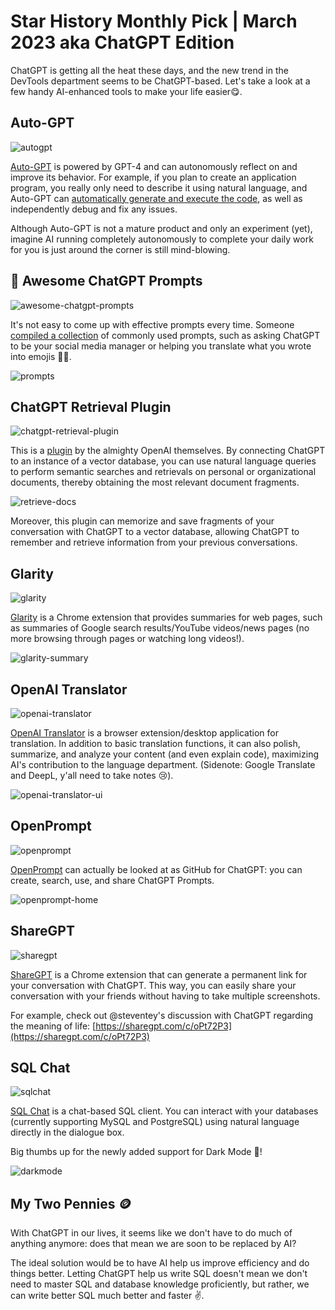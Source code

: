 # Star History Monthly Pick | March 2023 aka ChatGPT Edition

ChatGPT is getting all the heat these days, and the new trend in the DevTools department seems to be ChatGPT-based. Let's take a look at a few handy AI-enhanced tools to make your life easier😋.

## Auto-GPT

![autogpt](/blog/assets/star-history-monthly-pick-202303/autogpt.webp)

[Auto-GPT](https://github.com/Torantulino/Auto-GPT) is powered by GPT-4 and can autonomously reflect on and improve its behavior.
For example, if you plan to create an application program, you really only need to describe it using natural language, and Auto-GPT can [automatically generate and execute the code](https://twitter.com/SigGravitas/status/1642181498278408193), as well as independently debug and fix any issues.

Although Auto-GPT is not a mature product and only an experiment (yet), imagine AI running completely autonomously to complete your daily work for you is just around the corner is still mind-blowing.

## 🧠 Awesome ChatGPT Prompts

![awesome-chatgpt-prompts](/blog/assets/star-history-monthly-pick-202303/awesome-chatgpt-prompts.webp)

It's not easy to come up with effective prompts every time. Someone [compiled a collection](https://github.com/f/awesome-chatgpt-prompts) of commonly used prompts, such as asking ChatGPT to be your social media manager or helping you translate what you wrote into emojis 🤷‍♀️.

![prompts](/blog/assets/star-history-monthly-pick-202303/prompts.webp)

## ChatGPT Retrieval Plugin

![chatgpt-retrieval-plugin](/blog/assets/star-history-monthly-pick-202303/chatgpt-retrieval-plugin.webp)

This is a [plugin](https://github.com/openai/chatgpt-retrieval-plugin) by the almighty OpenAI themselves. By connecting ChatGPT to an instance of a vector database, you can use natural language queries to perform semantic searches and retrievals on personal or organizational documents, thereby obtaining the most relevant document fragments.

![retrieve-docs](/blog/assets/star-history-monthly-pick-202303/retrieve-docs.webp)

Moreover, this plugin can memorize and save fragments of your conversation with ChatGPT to a vector database, allowing ChatGPT to remember and retrieve information from your previous conversations.

## Glarity

![glarity](/blog/assets/star-history-monthly-pick-202303/glarity.webp)

[Glarity](https://github.com/sparticleinc/chatgpt-google-summary-extension) is a Chrome extension that provides summaries for web pages, such as summaries of Google search results/YouTube videos/news pages (no more browsing through pages or watching long videos!).

![glarity-summary](/blog/assets/star-history-monthly-pick-202303/glarity-summary.webp)

## OpenAI Translator

![openai-translator](/blog/assets/star-history-monthly-pick-202303/openai-translator.webp)

[OpenAI Translator](https://github.com/yetone/openai-translator) is a browser extension/desktop application for translation. In addition to basic translation functions, it can also polish, summarize, and analyze your content (and even explain code), maximizing AI's contribution to the language department. (Sidenote: Google Translate and DeepL, y'all need to take notes 😢).

![openai-translator-ui](/blog/assets/star-history-monthly-pick-202303/openai-translator-ui.webp)

## OpenPrompt

![openprompt](/blog/assets/star-history-monthly-pick-202303/openprompt.webp)

[OpenPrompt](https://github.com/timqian/openprompt.co) can actually be looked at as GitHub for ChatGPT: you can create, search, use, and share ChatGPT Prompts.

![openprompt-home](/blog/assets/star-history-monthly-pick-202303/openprompt-home.webp)

## ShareGPT

![sharegpt](/blog/assets/star-history-monthly-pick-202303/sharegpt.webp)

[ShareGPT](https://github.com/domeccleston/sharegpt) is a Chrome extension that can generate a permanent link for your conversation with ChatGPT. This way, you can easily share your conversation with your friends without having to take multiple screenshots.

For example, check out @steventey's discussion with ChatGPT regarding the meaning of life: [https://sharegpt.com/c/oPt72P3](https://sharegpt.com/c/oPt72P3)

## SQL Chat

![sqlchat](/blog/assets/star-history-monthly-pick-202303/sqlchat.webp)

[SQL Chat](https://github.com/sqlchat/sqlchat) is a chat-based SQL client. You can interact with your databases (currently supporting MySQL and PostgreSQL) using natural language directly in the dialogue box.

Big thumbs up for the newly added support for Dark Mode 🧛!

![darkmode](/blog/assets/star-history-monthly-pick-202303/darkmode.webp)

## My Two Pennies 🪙

With ChatGPT in our lives, it seems like we don't have to do much of anything anymore: does that mean we are soon to be replaced by AI?

The ideal solution would be to have AI help us improve efficiency and do things better. Letting ChatGPT help us write SQL doesn't mean we don't need to master SQL and database knowledge proficiently, but rather, we can write better SQL much better and faster ✌️.